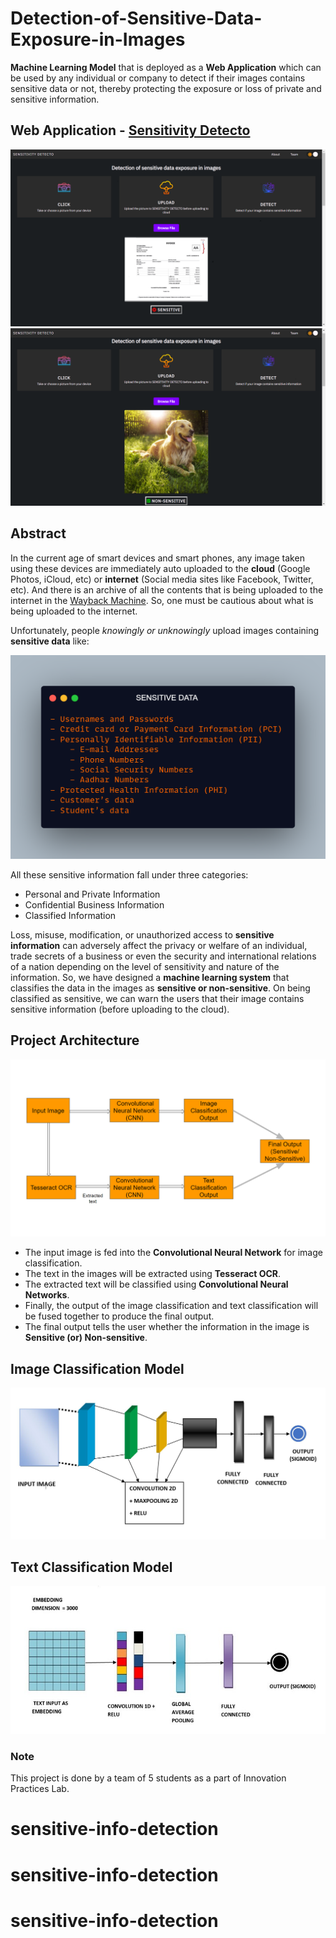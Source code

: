 # Detection-of-Sensitive-Data-Exposure-in-Images
**Machine Learning Model** that is deployed as a **Web Application** which can be used by any individual or company to detect if their images contains sensitive data or not, thereby protecting the exposure or loss of private and sensitive information.

## Web Application - [Sensitivity Detecto](https://sensitivity-detecto.web.app)
![Classified as Sensitive](images/Sensitive.png)
![Classified as Non-sensitive](images/Non-sensitive.png)

## Abstract
In the current age of smart devices and smart phones, any image taken using these devices are immediately auto uploaded to the **cloud** (Google Photos, iCloud, etc) or **internet** (Social media sites like Facebook, Twitter, etc). And there is an archive of all the contents that is being uploaded to the internet in the [Wayback Machine](https://web.archive.org/). So, one must be cautious about what is being uploaded to the internet. 

Unfortunately, people *knowingly or unknowingly* upload images containing **sensitive data** like:

![Sensitive Data](images/SensitiveData.png)

All these sensitive information fall under three categories:
- Personal and Private Information
- Confidential Business Information
- Classified Information

Loss, misuse, modification, or unauthorized access to **sensitive information** can adversely affect the privacy or welfare of an individual, trade secrets of a business or even the security and international relations of a nation depending on the level of sensitivity and nature of the information. So, we have designed a **machine learning system** that classifies the data in the images as **sensitive or non-sensitive**. On being classified as sensitive, we can warn the users that their image contains sensitive information (before uploading to the cloud).

## Project Architecture

![Project Architecture](images/ProjectArchitecture.png)

- The input image is fed into the **Convolutional Neural Network** for image classification. 
- The text in the images will be extracted using **Tesseract OCR**.
- The extracted text will be classified using **Convolutional Neural Networks**. 
- Finally, the output of the image classification and text classification will be fused together to produce the final output. 
- The final output tells the user whether the information in the image is **Sensitive (or) Non-sensitive**.

## Image Classification Model
![Image Classification Model](images/image-classification.JPG)

## Text Classification Model
![Text Classification Model](images/text-classification.JPG)

### Note
This project is done by a team of 5 students as a part of Innovation Practices Lab. 
# sensitive-info-detection
# sensitive-info-detection
# sensitive-info-detection
